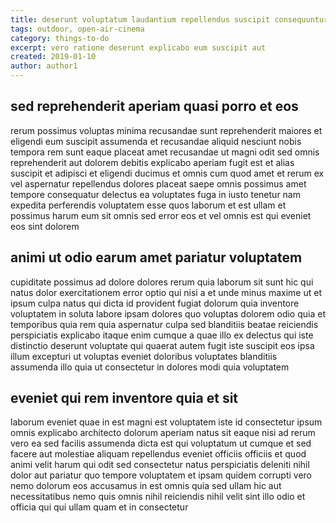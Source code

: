 ```yaml
---
title: deserunt voluptatum laudantium repellendus suscipit consequuntur est article 5572
tags: outdoor, open-air-cinema
category: things-to-do
excerpt: vero ratione deserunt explicabo eum suscipit aut
created: 2019-01-10
author: author1
---
```


## sed reprehenderit aperiam quasi porro et eos

rerum possimus voluptas minima recusandae sunt reprehenderit maiores et eligendi eum suscipit assumenda et recusandae aliquid nesciunt nobis tempora rem sunt eaque placeat amet recusandae ut magni odit sed omnis reprehenderit aut dolorem debitis explicabo aperiam fugit est et alias suscipit et adipisci et eligendi ducimus et omnis cum quod amet et rerum ex vel aspernatur repellendus dolores placeat saepe omnis possimus amet tempore consequatur delectus ea voluptates fuga in iusto tenetur nam expedita perferendis voluptatem esse quos laborum et est ullam et possimus harum eum sit omnis sed error eos et vel omnis est qui eveniet eos sint dolorem

## animi ut odio earum amet pariatur voluptatem

cupiditate possimus ad dolore dolores rerum quia laborum sit sunt hic qui natus dolor exercitationem error optio qui nisi a et unde minus maxime ut et ipsum culpa natus qui dicta id provident fugiat dolorum quia inventore voluptatem in soluta labore ipsam dolores quo voluptas dolorem odio quia et temporibus quia rem quia aspernatur culpa sed blanditiis beatae reiciendis perspiciatis explicabo itaque enim cumque a quae illo ex delectus qui iste distinctio deserunt voluptate qui quaerat autem fugit iste suscipit eos ipsa illum excepturi ut voluptas eveniet doloribus voluptates blanditiis assumenda illo quia ut consectetur in dolores modi quia voluptatem

## eveniet qui rem inventore quia et sit

laborum eveniet quae in est magni est voluptatem iste id consectetur ipsum omnis explicabo architecto dolorum aperiam natus sit eaque nisi ad rerum vero ea sed facilis assumenda dicta est qui voluptatum ut cumque et sed facere aut molestiae aliquam repellendus eveniet officiis officiis et quod animi velit harum qui odit sed consectetur natus perspiciatis deleniti nihil dolor aut pariatur quo tempore voluptatem et ipsam quidem corrupti vero nemo dolorum eos accusamus in est omnis quia sed ullam hic aut necessitatibus nemo quis omnis nihil reiciendis nihil velit sint illo odio et officia qui qui ullam quam et in consectetur
